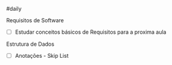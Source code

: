 #daily 

Requisitos de Software
- [ ] Estudar conceitos básicos de Requisitos para a proxima aula 

Estrutura de Dados 
- [ ] Anotações - Skip List